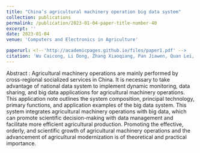 ```yaml
---
title: "China’s agricultural machinery operation big data system"
collection: publications
permalink: /publication/2023-01-04-paper-title-number-40
excerpt: ''
date: 2023-01-04
venue: 'Computers and Electronics in Agriculture'

paperurl: <!--'http://academicpages.github.io/files/paper1.pdf' -->
citation: 'Wu Caicong, Li Dong, Zhang Xiaoqiang, Pan Jiawen, Quan Lei, Yang Lili, Yang Weizhong, Ma Qin, Su Chunhua, <b>Zhai Weixin</b>.China’s agricultural machinery operation big data system.<i>Computers and Electronics in Agriculture</i>,Volume 205,2023,107594.'
---
```




<!--This paper is about the number 1. The number 2 is left for future work.-->
Abstract : Agricultural machinery operations are mainly performed by cross-regional socialized services in China. It is necessary to take advantage of national data system to implement dynamic monitoring, data sharing, and big data applications for agricultural machinery operations. This application note outlines the system composition, principal technology, primary functions, and application examples of the big data system. This system integrates agricultural machinery operations with big data, which can promote scientific decision-making with data management and facilitate more efficient agricultural production. Promoting the effective, orderly, and scientific growth of agricultural machinery operations and the advancement of agricultural modernization is of theoretical and practical importance. 

<!--[Download paper here](http://academicpages.github.io/files/paper1.pdf)-->

<!--Recommended citation: Zhai W, Cheng C. Vagueness in spatial data: A grid-coding approach[C]. proceedings of the 2014 IEEE Geoscience and Remote Sensing Symposium, 2014. IEEE.-->
